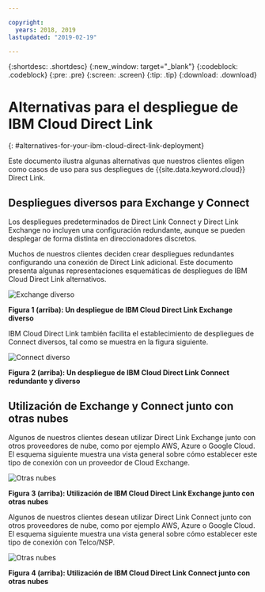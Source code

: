 ```yaml
---

copyright:
  years: 2018, 2019
lastupdated: "2019-02-19"

---
```


{:shortdesc: .shortdesc}
{:new_window: target="_blank"}
{:codeblock: .codeblock}
{:pre: .pre}
{:screen: .screen}
{:tip: .tip}
{:download: .download}

# Alternativas para el despliegue de IBM Cloud Direct Link
{: #alternatives-for-your-ibm-cloud-direct-link-deployment}

Este documento ilustra algunas alternativas que nuestros clientes eligen como casos de uso para sus despliegues de {{site.data.keyword.cloud}} Direct Link.

## Despliegues diversos para Exchange y Connect

Los despliegues predeterminados de Direct Link Connect y Direct Link Exchange no incluyen una configuración redundante, aunque se pueden desplegar de forma distinta en direccionadores discretos.

Muchos de nuestros clientes deciden crear despliegues redundantes configurando una conexión de Direct Link adicional. Este documento presenta algunas representaciones esquemáticas de despliegues de IBM Cloud Direct Link alternativos.

![Exchange diverso](/images/Direct-Link-Exchange-Diverse.png)

**Figura 1 (arriba): Un despliegue de IBM Cloud Direct Link Exchange diverso**

IBM Cloud Direct Link también facilita el establecimiento de despliegues de Connect diversos, tal como se muestra en la figura siguiente.

![Connect diverso](/images/Direct-Link-Connect-Diverse.png)


**Figura 2 (arriba): Un despliegue de IBM Cloud Direct Link Connect redundante y diverso**

## Utilización de Exchange y Connect junto con otras nubes

Algunos de nuestros clientes desean utilizar Direct Link Exchange junto con otros proveedores de nube, como por ejemplo AWS, Azure o Google Cloud. El esquema siguiente muestra una vista general sobre cómo establecer este tipo de conexión con un proveedor de Cloud Exchange.

![Otras nubes](/images/Direct-Link-Exchange-Other-Clouds.png)

**Figura 3 (arriba): Utilización de IBM Cloud Direct Link Exchange junto con otras nubes**

Algunos de nuestros clientes desean utilizar Direct Link Connect junto con otros proveedores de nube, como por ejemplo AWS, Azure o Google Cloud. El esquema siguiente muestra una vista general sobre cómo establecer este tipo de conexión con Telco/NSP.

![Otras nubes](/images/Direct-Link-Connect-other-clouds.png)

**Figura 4 (arriba): Utilización de IBM Cloud Direct Link Connect junto con otras nubes**

